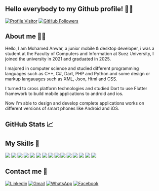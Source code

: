 <h2>Hello everybody to my Github profile! 👋👋 </h2>


[![Profile Visitor](https://komarev.com/ghpvc/?username=MohamedAanwar&label=PROFILE+VIEWS)](https://github.com/MohamedAanwar) [![GitHub Followers](https://img.shields.io/github/followers/MohamedAanwar.svg?style=social&label=Followers)](https://github.com/MohamedAanwar?tab=followers)

## About me 👨‍💻
<p>Hello, I am Mohamed Anwar, a junior mobile & desktop developer, i was a student at the Faculty of Computers and Information at Suez University, I joined the university in 2021 and graduated in 2025.

I majored in computer science and studied different programming languages ​​such as C++, C#, Dart, PHP and Python and some design or markup langauages such as XML, Json, Html and CSS.

I turned to cross platform technologies and studied Dart to use Flutter framework to build mobile applications to android and ios.

Now I'm able to design and develop complete applications works on different versions of smart phones like Android and iOS.


## GitHub Stats 📈
<div>
 
</div>

## My Skills 🤹
![](https://img.shields.io/badge/Android-3DDC84?style=for-the-badge&logo=android&logoColor=white)
![](https://img.shields.io/badge/Dart-0175C2?style=for-the-badge&logo=dart&logoColor=white)
![](https://img.shields.io/badge/Flutter-02569B?style=for-the-badge&logo=flutter&logoColor=white)
![](https://img.shields.io/badge/SQLite-07405E?style=for-the-badge&logo=sqlite&logoColor=white)
![](https://img.shields.io/badge/MySQL-00000F?style=for-the-badge&logo=mysql&logoColor=white)
![](https://img.shields.io/badge/C%2B%2B-00599C?style=for-the-badge&logo=c%2B%2B&logoColor=white)
![](https://img.shields.io/badge/Python-14354C?style=for-the-badge&logo=python&logoColor=white)
![](https://img.shields.io/badge/HTML-239120?style=for-the-badge&logo=html5&logoColor=white)
![](https://img.shields.io/badge/CSS-239120?&style=for-the-badge&logo=css3&logoColor=white)
![](https://img.shields.io/badge/JavaScript-323330?style=for-the-badge&logo=javascript&logoColor=F7DF1E)
![](https://img.shields.io/badge/C%23-239120?style=for-the-badge&logo=c-sharp&logoColor=white)
![](https://img.shields.io/badge/.NET-5C2D91?style=for-the-badge&logo=.net&logoColor=white)
![](https://img.shields.io/badge/Adobe%20XD-470137?style=for-the-badge&logo=Adobe%20XD&logoColor=#FF61F6)
![](https://img.shields.io/badge/Adobe%20Photoshop-31A8FF?style=for-the-badge&logo=Adobe%20Photoshop&logoColor=black)
![](https://img.shields.io/badge/GIT-E44C30?style=for-the-badge&logo=git&logoColor=white)

## Contact me 📩
[![Linkedin](https://img.shields.io/badge/LinkedIn-0077B5?style=for-the-badge&logo=linkedin&logoColor=white)](https://www.linkedin.com/in/mohamed-anwar-08137226b?lipi=urn%3Ali%3Apage%3Ad_flagship3_profile_view_base_contact_details%3BnjuUnpKWSa%2BnTAS1GFBp7w%3D%3D)
[![Gmail](https://img.shields.io/badge/Gmail-D14836?style=for-the-badge&logo=gmail&logoColor=white)](mailto:moahamedanwar082@gmail.com)
[![WhatsApp](https://img.shields.io/badge/WhatsApp-25D366?style=for-the-badge&logo=whatsapp&logoColor=white)](https://wa.me/01100106132)
[![Facebook](https://img.shields.io/badge/Facebook-1877F2?style=for-the-badge&logo=facebook&logoColor=white)](https://www.facebook.com/coyo.mohamed)
<!---
MohamedAanwar/MohamedAanwar is a ✨ special ✨ repository because its `README.md` (this file) appears on your GitHub profile.
You can click the Preview link to take a look at your changes.
--->
